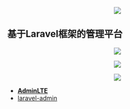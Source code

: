 <p align="center"><img src="https://laravel.com/assets/img/components/logo-laravel.svg"></p>

## 基于Laravel框架的管理平台

<p align="center"><img src="https://github.com/MiloMallo/IoT-Admin/tree/master/image/1.png"></p>
<p align="center"><img src="https://github.com/MiloMallo/IoT-Admin/tree/master/image/2.png"></p>
<p align="center"><img src="https://github.com/MiloMallo/IoT-Admin/tree/master/image/3.png"></p>

- **[AdminLTE](https://github.com/almasaeed2010/AdminLTE)**
- [laravel-admin](https://github.com/z-song/laravel-admin)
